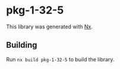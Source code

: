 # pkg-1-32-5

This library was generated with [Nx](https://nx.dev).

## Building

Run `nx build pkg-1-32-5` to build the library.
